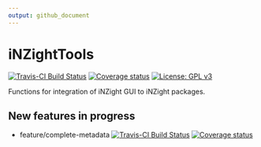 ```yaml
---
output: github_document
---
```


<!-- README.md is generated from README.Rmd. Please edit that file -->



# iNZightTools
[![Travis-CI Build Status](https://travis-ci.org/iNZightVIT/iNZightTools.svg?branch=master)](https://travis-ci.org/iNZightVIT/iNZightTools)
[![Coverage status](https://codecov.io/gh/iNZightVIT/iNZightTools/branch/master/graph/badge.svg)](https://codecov.io/github/iNZightVIT/iNZightTools?branch=master)
[![License: GPL v3](https://img.shields.io/badge/License-GPL%20v3-blue.svg)](http://www.gnu.org/licenses/gpl-3.0)

Functions for integration of iNZight GUI to iNZight packages.

## New features in progress

* feature/complete-metadata  [![Travis-CI Build Status](https://travis-ci.org/iNZightVIT/iNZightTools.svg?branch=feature/complete-metadata)](https://travis-ci.org/iNZightVIT/iNZightTools/branches) [![Coverage status](https://codecov.io/gh/iNZightVIT/iNZightTools/branch/feature/complete-metadata/graph/badge.svg)](https://codecov.io/github/iNZightVIT/iNZightTools?branch=feature/complete-metadata)
